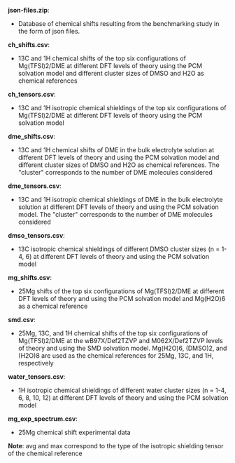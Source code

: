 **json-files.zip**:
* Database of chemical shifts resulting from the benchmarking study in the form of json 
files. 

**ch_shifts.csv**:
* 13C and 1H chemical shifts of the top six configurations of Mg(TFSI)2/DME at 
different DFT levels of theory using the PCM solvation model and different cluster 
sizes of DMSO and H2O as chemical references 

**ch_tensors.csv**:
* 13C and 1H isotropic chemical shieldings of the top six configurations 
of Mg(TFSI)2/DME at different DFT levels of theory using the PCM solvation model

**dme_shifts.csv**:
* 13C and 1H chemical shifts of DME in the bulk electrolyte solution 
at different DFT levels of theory and using the PCM solvation model and different 
cluster sizes of DMSO and H2O as chemical references. The "cluster" corresponds to 
the number of DME molecules considered

**dme_tensors.csv**: 
* 13C and 1H isotropic chemical shieldings of DME in the bulk electrolyte solution 
at different DFT levels of theory and using the PCM solvation model. The "cluster"
corresponds to the number of DME molecules considered 

**dmso_tensors.csv**: 
* 13C isotropic chemical shieldings of different DMSO cluster sizes (n = 1-4, 6) at 
different DFT levels of theory and using the PCM solvation model 

**mg_shifts.csv**: 
* 25Mg shifts of the top six configurations of Mg(TFSI)2/DME at different DFT levels 
of theory and using the PCM solvation model and Mg(H2O)6 as a chemical reference 

**smd.csv**: 
* 25Mg, 13C, and 1H chemical shifts of the top six configurations of Mg(TFSI)2/DME at 
the wB97X/Def2TZVP and M062X/Def2TZVP levels of theory and using the SMD solvation 
model. Mg(H2O)6, (DMSO)2, and (H2O)8 are used as the chemical references for 25Mg, 
13C, and 1H, respectively

**water_tensors.csv**: 
* 1H isotropic chemical shieldings of different water cluster sizes 
(n = 1-4, 6, 8, 10, 12) at different DFT levels of theory and using the PCM solvation 
model 

**mg_exp_spectrum.csv**:
* 25Mg chemical shift experimental data

**Note**: avg and max correspond to the type of the isotropic shielding tensor of the 
chemical reference 